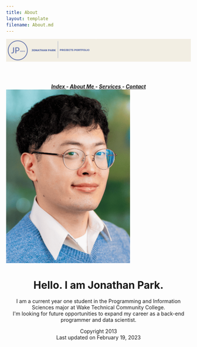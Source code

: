 ```yaml
---
title: About
layout: template
filename: About.md
--- 
```

<!doctype html>
<html lang="en">
<meta charset="utf-8">
<link href="assets/css/boilerplate.css" rel="stylesheet" type="text/css">
<link href="assets/css/styles.css" rel="stylesheet" type="text/css">
	<title>About Me!</title>
<link rel="icon" href="assets/coding_icon.png">
<style type="text/css">
</style>
<div class="container">
	<header>
	<a href="index.html">
	<img src="assets/Banner.png" alt="Jonathan Park Banner Portfolio Logo">
	</a>
	</header>
</div>
<nav class="fluid nav_ul" style="text-align: center">
	<a href="index.html">
	<em><strong>Index </strong></em></a><em><strong> 
		- 
	    <a href="About.md">
		About Me
	    </a> 
		- 
	    <a href="Services.md">
		Services
		</a>
		-
		<a href="Contact.md">
		Contact
	    </a></strong></em>
</nav>
<body>
	<div class= "container">
	<img src="assets/Jonathan_Park.png" class="img" alt="Selfie" title="That's me!" >
	<h1 style="text-align: center">
	Hello. I am Jonathan Park.
	</h1>
	<p style="text-align: center">
	I am a current year one student in the Programming and Information Sciences major at Wake Technical Community College.<br>
	I'm looking for future opportunities to expand my career as a back-end programmer and data scientist.<br>
	</p>
	</div>
	<div class="fluid footer_div" style="text-align: center">
	<span class="small_text">
		Copyright 2013<br> 
		Last updated on February 19, 2023
	</span>
</div>
</body>
</html>
